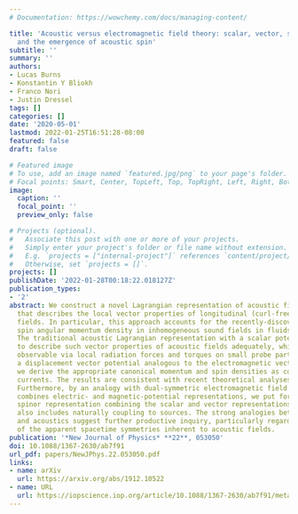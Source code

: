 ```yaml
---
# Documentation: https://wowchemy.com/docs/managing-content/

title: 'Acoustic versus electromagnetic field theory: scalar, vector, spinor representations
  and the emergence of acoustic spin'
subtitle: ''
summary: ''
authors:
- Lucas Burns
- Konstantin Y Bliokh
- Franco Nori
- Justin Dressel
tags: []
categories: []
date: '2020-05-01'
lastmod: 2022-01-25T16:51:28-08:00
featured: false
draft: false

# Featured image
# To use, add an image named `featured.jpg/png` to your page's folder.
# Focal points: Smart, Center, TopLeft, Top, TopRight, Left, Right, BottomLeft, Bottom, BottomRight.
image:
  caption: ''
  focal_point: ''
  preview_only: false

# Projects (optional).
#   Associate this post with one or more of your projects.
#   Simply enter your project's folder or file name without extension.
#   E.g. `projects = ["internal-project"]` references `content/project/deep-learning/index.md`.
#   Otherwise, set `projects = []`.
projects: []
publishDate: '2022-01-28T00:18:22.018127Z'
publication_types:
- '2'
abstract: We construct a novel Lagrangian representation of acoustic field theory
  that describes the local vector properties of longitudinal (curl-free) acoustic
  fields. In particular, this approach accounts for the recently-discovered nonzero
  spin angular momentum density in inhomogeneous sound fields in fluids or gases.
  The traditional acoustic Lagrangian representation with a scalar potential is unable
  to describe such vector properties of acoustic fields adequately, which are however
  observable via local radiation forces and torques on small probe particles. By introducing
  a displacement vector potential analogous to the electromagnetic vector potential,
  we derive the appropriate canonical momentum and spin densities as conserved Noether
  currents. The results are consistent with recent theoretical analyses and experiments.
  Furthermore, by an analogy with dual-symmetric electromagnetic field theory that
  combines electric- and magnetic-potential representations, we put forward an acoustic
  spinor representation combining the scalar and vector representations. This approach
  also includes naturally coupling to sources. The strong analogies between electromagnetism
  and acoustics suggest further productive inquiry, particularly regarding the nature
  of the apparent spacetime symmetries inherent to acoustic fields.
publication: '*New Journal of Physics* **22**, 053050'
doi: 10.1088/1367-2630/ab7f91
url_pdf: papers/NewJPhys.22.053050.pdf
links:
- name: arXiv
  url: https://arxiv.org/abs/1912.10522
- name: URL
  url: https://iopscience.iop.org/article/10.1088/1367-2630/ab7f91/meta
---
```

